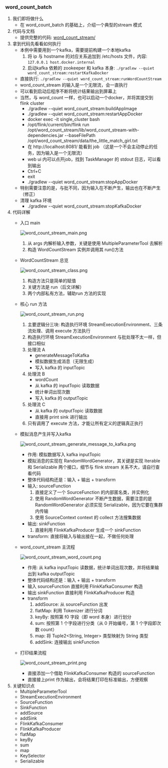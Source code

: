 ### word_count_batch

1. 我们即将做什么
    * 在 word_count_batch 的基础上，介绍一个典型的stream 模式
2. 代码与文档
    * 提供完整的代码: [word_count_stream/](../word_count_stream)
3. 拿到代码先看看如何执行
    * 本例中需要用到一个kafka，需要提前构建一个本地kafka
        1. 将 ip 与 hostname 的对应关系追加到 /etc/hosts 文件，内容: ```127.0.0.1 host.docker.internal```
        2. 启动kafka 依赖的 zookeeper 和 kafka 本身: ```./gradlew --quiet word_count_stream:restartKafkaDocker```
    * 直接执行: ```./gradlew --quiet word_count_stream:runWordCountStream```
    * word_count_stream 的输入是一个无限流，会一直执行
    * 可以看到启动后程序不断将统计结果输出到屏幕上
    * 当然，与 word_count 一样，也可以启动一个docker，并将其提交到 flink cluster
        + ./gradlew --quiet word_count_stream:buildAppImage
        + ./gradlew --quiet word_count_stream:restartAppDocker
        + docker exec -it single_cluster bash
        + /opt/flink/current/bin/flink run /opt/word_count_stream/lib/word_count_stream-with-dependencies.jar --baseFilePath /opt/word_count_stream/data/the_little_match_girl.txt
        + 在 http://localhost:8081/ 能看到 job （这是一个不会主动停止的任务，因为输入是一个无限流）
        + web ui 内可以点开job，找到 TaskManager 的 stdout 日志，可以看到输出
        + Ctrl+C
        + exit
        + ./gradlew --quiet word_count_stream:stopAppDocker
    * 特别需要注意的是，与批不同，因为输入在不断产生，输出也在不断产生（修正）
    * 清理 kafka 环境
        + ./gradlew --quiet word_count_stream:stopKafkaDocker
4. 代码详解
    * 入口 main
        
        ![word_count_stream_main.png](images/word_count_stream_main.png)
        1. 从 args 内解析输入参数，关键是使用 MultipleParameterTool 去解析
        2. 构造 WordCountStream 实例并调用其 run()方法
    * WordCountStream 总览
        
        ![word_count_stream_class.png](images/word_count_stream_class.png)
        1. 构造方法只是简单的赋值
        2. 关键方法是 run（后文详解）
        3. 两个内部私有方法，辅助run 方法的实现
    * 核心 run 方法
        
        ![word_count_stream_run.png](images/word_count_stream_run.png)
        1. 主要逻辑分三块: 构造执行环境 StreamExecutionEnvironment、三条流处理、调用 execute 方法执行
        2. 构造执行环境 StreamExecutionEnvironment 与批处理不太一样，但接口相似
        3. 处理流 A
            + generateMessageToKafka
            + 模拟数据生成消息（无限生成）
            + 写入 kafka 的 inputTopic
        4. 处理流 B
            + wordCount
            + 从 kafka 的 inputTopic 读取数据
            + 统计单词出现次数
            + 写入 kafka 的 outputTopic
        5. 处理流 C
            + 从 kafka 的 outputTopic 读取数据
            + 直接用 print sink 进行输出
        6. 只有调用了 execute 方法，才能让所有定义的逻辑真正执行
    * 模拟消息产生并写入kafka 
        
        ![word_count_stream_generate_message_to_kafka.png](images/word_count_stream_generate_message_to_kafka.png)
        + 作用: 模拟数据写入 kafka inputTopic
        + 模拟消息的实现在 RandomWordGenerator，其关键是实现 Iterable<String> 和 Serializable 两个接口，细节与 flink stream 关系不大，请自行查看代码
        + 整体代码结构还是：输入 + 输出 + transform
        + 输入: sourceFunction
            1. 直接定义了一个 SourceFunction 的内部匿名类，并实例化
            2. 使用 RandomWordGenerator 不断产生数据，需要注意的是 RandomWordGenerator 必须实现 Serializable，因为它要在集群内传输
            3. 使用 SourceContext<String> context 的 collect 方法搜集数据
        + 输出: sinkFunction
            1. 直接利用 FlinkKafkaProducer 生成一个 sinkFunction
        + transform: 直接将输入与输出接在一起，不做任何处理
    * word_count_stream 主流程
        
        ![word_count_stream_word_count.png](images/word_count_stream_word_count.png)
        + 作用: 从 kafka inputTopic 读数据，统计单词出现次数，并将结果输出到 kafka outputTopic
        + 整体代码结构还是：输入 + 输出 + transform
        + 输入 sourceFunction 直接利用 FlinkKafkaConsumer 构造
        + 输出 sinkFunction 直接利用 FlinkKafkaProducer 构造
        + transform
            1. addSource: 从 sourceFunction 出发
            1. flatMap: 利用 Tokenizer 进行分词
            2. keyBy: 按照第 f0 字段（即 word 本身）进行划分
            3. sum: 按照第 1 个字段进行分类（从 0 开始编号，第 1 个字段即次数 count）
            4. map: 将 Tuple2<String, Integer> 类型映射为 String 类型
            5. addSink: 连接输出 sinkFunction
    * 打印结果流程
        
        ![word_count_stream_print.png](images/word_count_stream_print.png)
        + 直接添加一个借助 FlinkKafkaConsumer 构造的 sourceFunction
        + 直接接上print 作为输出，会将结果打印在标准输出，方便观察
5. 关键知识点
    * MultipleParameterTool
    * StreamExecutionEnvironment
    * SourceFunction
    * SinkFunction
    * addSource
    * addSink
    * FlinkKafkaConsumer
    * FlinkKafkaProducer
    * flatMap
    * keyBy
    * sum
    * map
    * KeySelector
    * Serializable
    